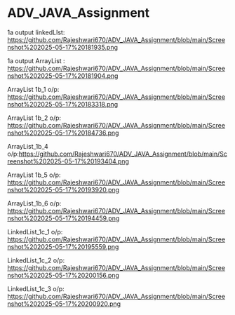 # ADV_JAVA_Assignment

1a output linkedLIst: https://github.com/Rajeshwari670/ADV_JAVA_Assignment/blob/main/Screenshot%202025-05-17%20181935.png

1a output ArrayList : https://github.com/Rajeshwari670/ADV_JAVA_Assignment/blob/main/Screenshot%202025-05-17%20181904.png

ArrayList 1b_1 o/p: https://github.com/Rajeshwari670/ADV_JAVA_Assignment/blob/main/Screenshot%202025-05-17%20183318.png

ArrayList 1b_2 o/p: https://github.com/Rajeshwari670/ADV_JAVA_Assignment/blob/main/Screenshot%202025-05-17%20184736.png

ArrayList_1b_4 o/p:https://github.com/Rajeshwari670/ADV_JAVA_Assignment/blob/main/Screenshot%202025-05-17%20193404.png

ArrayList 1b_5 o/p: https://github.com/Rajeshwari670/ADV_JAVA_Assignment/blob/main/Screenshot%202025-05-17%20193920.png

ArrayList_1b_6 o/p: https://github.com/Rajeshwari670/ADV_JAVA_Assignment/blob/main/Screenshot%202025-05-17%20194459.png

LinkedList_1c_1 o/p: https://github.com/Rajeshwari670/ADV_JAVA_Assignment/blob/main/Screenshot%202025-05-17%20195559.png

LinkedList_1c_2 o/p: https://github.com/Rajeshwari670/ADV_JAVA_Assignment/blob/main/Screenshot%202025-05-17%20200156.png

LinkedList_1c_3 o/p: https://github.com/Rajeshwari670/ADV_JAVA_Assignment/blob/main/Screenshot%202025-05-17%20200920.png


